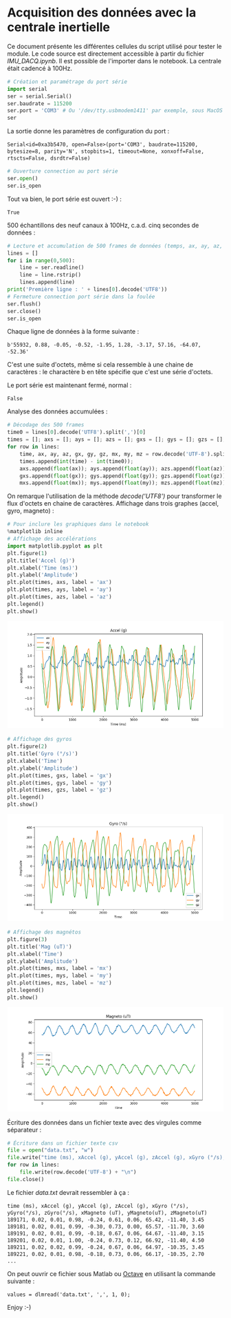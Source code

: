 # Acquisition des données avec la centrale inertielle
Ce document présente les différentes cellules du script utilisé pour tester le module. Le code source est directement accessible à partir du fichier *IMU_DACQ.ipynb*. Il est possible de l'importer dans le notebook. La centrale était cadencé à 100Hz.
```python
# Création et paramétrage du port série
import serial
ser = serial.Serial()
ser.baudrate = 115200 
ser.port = 'COM3' # Ou '/dev/tty.usbmodem1411' par exemple, sous MacOS et Linux
ser
```

La sortie donne les paramètres de configuration du port :


    Serial<id=0xa3b5470, open=False>(port='COM3', baudrate=115200, bytesize=8, parity='N', stopbits=1, timeout=None, xonxoff=False, rtscts=False, dsrdtr=False)




```python
# Ouverture connection au port série
ser.open()
ser.is_open
```

Tout va bien, le port série est ouvert :-) :


    True

500 échantillons des neuf canaux à 100Hz, c.a.d. cinq secondes de données : 

```python
# Lecture et accumulation de 500 frames de données (temps, ax, ay, az, gx, gy, gz, mx, my, mz)
lines = []
for i in range(0,500):
    line = ser.readline()
    line = line.rstrip()
    lines.append(line)
print('Première ligne : ' + lines[0].decode('UTF8'))
# Fermeture connection port série dans la foulée
ser.flush()
ser.close()
ser.is_open
```
Chaque ligne de données à la forme suivante :

    b'55932, 0.88, -0.05, -0.52, -1.95, 1.28, -3.17, 57.16, -64.07, -52.36'
    
C'est une suite d'octets, même si cela ressemble à une chaine de caractères : le charactère b en tête spécifie que c'est une série d'octets.

Le port série est maintenant fermé, normal :


    False


Analyse des données accumulées :

```python
# Décodage des 500 frames
time0 = lines[0].decode('UTF8').split(',')[0]
times = []; axs = []; ays = []; azs = []; gxs = []; gys = []; gzs = []; mxs = []; mys = []; mzs = [];
for row in lines:
    time, ax, ay, az, gx, gy, gz, mx, my, mz = row.decode('UTF-8').split(',')
    times.append(int(time) - int(time0));
    axs.append(float(ax)); ays.append(float(ay)); azs.append(float(az));
    gxs.append(float(gx)); gys.append(float(gy)); gzs.append(float(gz));
    mxs.append(float(mx)); mys.append(float(my)); mzs.append(float(mz));
```
On remarque l'utilisation de la méthode *decode('UTF8')* pour transformer le flux d'octets en chaine de caractères.
Affichage dans trois graphes (accel, gyro, magneto) :

```python
# Pour inclure les graphiques dans le notebook
%matplotlib inline
# Affichage des accélérations
import matplotlib.pyplot as plt
plt.figure(1)
plt.title('Accel (g)')
plt.xlabel('Time (ms)')
plt.ylabel('Amplitude')
plt.plot(times, axs, label = 'ax')
plt.plot(times, ays, label = 'ay')
plt.plot(times, azs, label = 'az')
plt.legend()
plt.show()
```


![png](accel.png)



```python
# Affichage des gyros
plt.figure(2)
plt.title('Gyro (°/s)')
plt.xlabel('Time')
plt.ylabel('Amplitude')
plt.plot(times, gxs, label = 'gx')
plt.plot(times, gys, label = 'gy')
plt.plot(times, gzs, label = 'gz')
plt.legend()
plt.show()
```


![png](gyro.png)



```python
# Affichage des magnétos
plt.figure(3)
plt.title('Mag (uT)')
plt.xlabel('Time')
plt.ylabel('Amplitude')
plt.plot(times, mxs, label = 'mx')
plt.plot(times, mys, label = 'my')
plt.plot(times, mzs, label = 'mz')
plt.legend()
plt.show()
```


![png](magneto.png)

Écriture des données dans un fichier texte avec des virgules comme séparateur :

```python
# Écriture dans un fichier texte csv
file = open("data.txt", "w")
file.write("time (ms), xAccel (g), yAccel (g), zAccel (g), xGyro (°/s), yGyro(°/s), zGyro(°/s), xMagneto (uT), yMagneto(uT), zMagneto(uT)" + "\n")
for row in lines:
    file.write(row.decode('UTF-8') + "\n")
file.close()
```

Le fichier *data.txt* devrait ressembler à ça :

    time (ms), xAccel (g), yAccel (g), zAccel (g), xGyro (°/s), yGyro(°/s), zGyro(°/s), xMagneto (uT), yMagneto(uT), zMagneto(uT)
    189171, 0.02, 0.01, 0.98, -0.24, 0.61, 0.06, 65.42, -11.40, 3.45
    189181, 0.02, 0.01, 0.99, -0.30, 0.73, 0.00, 65.57, -11.70, 3.60
    189191, 0.02, 0.01, 0.99, -0.18, 0.67, 0.06, 64.67, -11.40, 3.15
    189201, 0.02, 0.01, 1.00, -0.24, 0.73, 0.12, 66.92, -11.40, 4.50
    189211, 0.02, 0.02, 0.99, -0.24, 0.67, 0.06, 64.97, -10.35, 3.45
    189221, 0.02, 0.01, 0.98, -0.18, 0.73, 0.06, 66.17, -10.35, 2.70
    ...
    
On peut ouvrir ce fichier sous Matlab  ou  [Octave](https://www.gnu.org/software/octave/) en utilisant la commande suivante :

    values = dlmread('data.txt', ',', 1, 0);

Enjoy :-)
